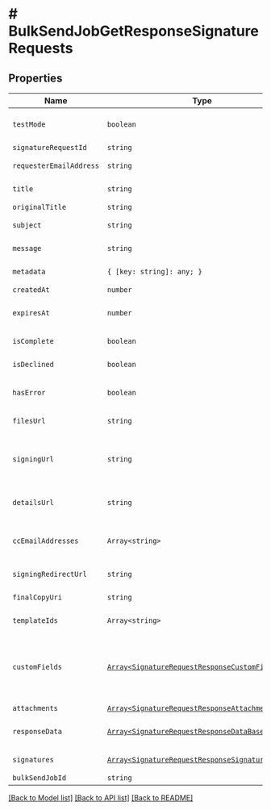 # # BulkSendJobGetResponseSignatureRequests



## Properties

Name | Type | Description | Notes
------------ | ------------- | ------------- | -------------
| `testMode` | ```boolean``` |  Whether this is a test signature request. Test requests have no legal value. Defaults to `false`.  |  [default to false] |
| `signatureRequestId` | ```string``` |  The id of the SignatureRequest.  |  |
| `requesterEmailAddress` | ```string``` |  The email address of the initiator of the SignatureRequest.  |  |
| `title` | ```string``` |  The title the specified Account uses for the SignatureRequest.  |  |
| `originalTitle` | ```string``` |  Default Label for account.  |  |
| `subject` | ```string``` |  The subject in the email that was initially sent to the signers.  |  |
| `message` | ```string``` |  The custom message in the email that was initially sent to the signers.  |  |
| `metadata` | ```{ [key: string]: any; }``` |  The metadata attached to the signature request.  |  |
| `createdAt` | ```number``` |  Time the signature request was created.  |  |
| `expiresAt` | ```number``` |  The time when the signature request will expire unsigned signatures. See [Signature Request Expiration Date](https://developers.hellosign.com/docs/signature-request/expiration/) for details.  |  |
| `isComplete` | ```boolean``` |  Whether or not the SignatureRequest has been fully executed by all signers.  |  |
| `isDeclined` | ```boolean``` |  Whether or not the SignatureRequest has been declined by a signer.  |  |
| `hasError` | ```boolean``` |  Whether or not an error occurred (either during the creation of the SignatureRequest or during one of the signings).  |  |
| `filesUrl` | ```string``` |  The URL where a copy of the request&#39;s documents can be downloaded.  |  |
| `signingUrl` | ```string``` |  The URL where a signer, after authenticating, can sign the documents. This should only be used by users with existing Dropbox Sign accounts as they will be required to log in before signing.  |  |
| `detailsUrl` | ```string``` |  The URL where the requester and the signers can view the current status of the SignatureRequest.  |  |
| `ccEmailAddresses` | ```Array<string>``` |  A list of email addresses that were CCed on the SignatureRequest. They will receive a copy of the final PDF once all the signers have signed.  |  |
| `signingRedirectUrl` | ```string``` |  The URL you want the signer redirected to after they successfully sign.  |  |
| `finalCopyUri` | ```string``` |  The path where the completed document can be downloaded  |  |
| `templateIds` | ```Array<string>``` |  Templates IDs used in this SignatureRequest (if any).  |  |
| `customFields` | [```Array<SignatureRequestResponseCustomFieldBase>```](SignatureRequestResponseCustomFieldBase.md) |  An array of Custom Field objects containing the name and type of each custom field.<br><br>* Text Field uses `SignatureRequestResponseCustomFieldText`<br>* Checkbox Field uses `SignatureRequestResponseCustomFieldCheckbox`  |  |
| `attachments` | [```Array<SignatureRequestResponseAttachment>```](SignatureRequestResponseAttachment.md) |  Signer attachments.  |  |
| `responseData` | [```Array<SignatureRequestResponseDataBase>```](SignatureRequestResponseDataBase.md) |  An array of form field objects containing the name, value, and type of each textbox or checkmark field filled in by the signers.  |  |
| `signatures` | [```Array<SignatureRequestResponseSignatures>```](SignatureRequestResponseSignatures.md) |  An array of signature objects, 1 for each signer.  |  |
| `bulkSendJobId` | ```string``` |  The id of the BulkSendJob.  |  |

[[Back to Model list]](../../README.md#models) [[Back to API list]](../../README.md#endpoints) [[Back to README]](../../README.md)
